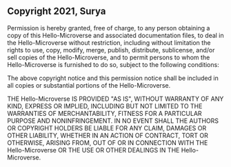 ## Copyright 2021, Surya 


Permission is hereby granted, free of charge, to any person obtaining a copy of this Hello-Microverse and associated documentation files, to deal in the Hello-Microverse without restriction, including without limitation the rights to use, copy, modify, merge, publish, distribute, sublicense, and/or sell copies of the Hello-Microverse, and to permit persons to whom the Hello-Microverse is furnished to do so, subject to the following conditions:

The above copyright notice and this permission notice shall be included in all copies or substantial portions of the Hello-Microverse.

THE Hello-Microverse IS PROVIDED "AS IS", WITHOUT WARRANTY OF ANY KIND, EXPRESS OR IMPLIED, INCLUDING BUT NOT LIMITED TO THE WARRANTIES OF MERCHANTABILITY, FITNESS FOR A PARTICULAR PURPOSE AND NONINFRINGEMENT. IN NO EVENT SHALL THE AUTHORS OR COPYRIGHT HOLDERS BE LIABLE FOR ANY CLAIM, DAMAGES OR OTHER LIABILITY, WHETHER IN AN ACTION OF CONTRACT, TORT OR OTHERWISE, ARISING FROM, OUT OF OR IN CONNECTION WITH THE Hello-Microverse OR THE USE OR OTHER DEALINGS IN THE Hello-Microverse.